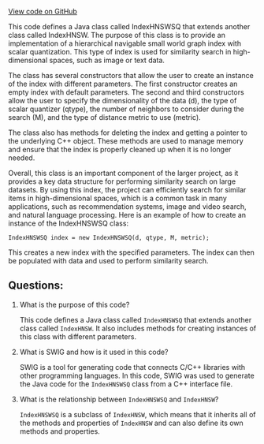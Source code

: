 [View code on GitHub](https://github.com/misbahsy/the-algorithm/ann/src/main/java/com/twitter/ann/faiss/swig/IndexHNSWSQ.java)

This code defines a Java class called IndexHNSWSQ that extends another class called IndexHNSW. The purpose of this class is to provide an implementation of a hierarchical navigable small world graph index with scalar quantization. This type of index is used for similarity search in high-dimensional spaces, such as image or text data.

The class has several constructors that allow the user to create an instance of the index with different parameters. The first constructor creates an empty index with default parameters. The second and third constructors allow the user to specify the dimensionality of the data (d), the type of scalar quantizer (qtype), the number of neighbors to consider during the search (M), and the type of distance metric to use (metric).

The class also has methods for deleting the index and getting a pointer to the underlying C++ object. These methods are used to manage memory and ensure that the index is properly cleaned up when it is no longer needed.

Overall, this class is an important component of the larger project, as it provides a key data structure for performing similarity search on large datasets. By using this index, the project can efficiently search for similar items in high-dimensional spaces, which is a common task in many applications, such as recommendation systems, image and video search, and natural language processing. Here is an example of how to create an instance of the IndexHNSWSQ class:

```
IndexHNSWSQ index = new IndexHNSWSQ(d, qtype, M, metric);
```

This creates a new index with the specified parameters. The index can then be populated with data and used to perform similarity search.
## Questions: 
 1. What is the purpose of this code?
    
    This code defines a Java class called `IndexHNSWSQ` that extends another class called `IndexHNSW`. It also includes methods for creating instances of this class with different parameters.

2. What is SWIG and how is it used in this code?
    
    SWIG is a tool for generating code that connects C/C++ libraries with other programming languages. In this code, SWIG was used to generate the Java code for the `IndexHNSWSQ` class from a C++ interface file.

3. What is the relationship between `IndexHNSWSQ` and `IndexHNSW`?
    
    `IndexHNSWSQ` is a subclass of `IndexHNSW`, which means that it inherits all of the methods and properties of `IndexHNSW` and can also define its own methods and properties.